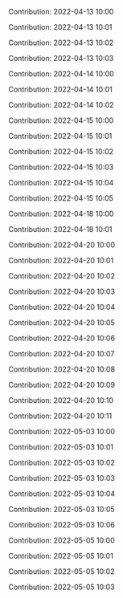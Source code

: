 Contribution: 2022-04-13 10:00

Contribution: 2022-04-13 10:01

Contribution: 2022-04-13 10:02

Contribution: 2022-04-13 10:03

Contribution: 2022-04-14 10:00

Contribution: 2022-04-14 10:01

Contribution: 2022-04-14 10:02

Contribution: 2022-04-15 10:00

Contribution: 2022-04-15 10:01

Contribution: 2022-04-15 10:02

Contribution: 2022-04-15 10:03

Contribution: 2022-04-15 10:04

Contribution: 2022-04-15 10:05

Contribution: 2022-04-18 10:00

Contribution: 2022-04-18 10:01

Contribution: 2022-04-20 10:00

Contribution: 2022-04-20 10:01

Contribution: 2022-04-20 10:02

Contribution: 2022-04-20 10:03

Contribution: 2022-04-20 10:04

Contribution: 2022-04-20 10:05

Contribution: 2022-04-20 10:06

Contribution: 2022-04-20 10:07

Contribution: 2022-04-20 10:08

Contribution: 2022-04-20 10:09

Contribution: 2022-04-20 10:10

Contribution: 2022-04-20 10:11

Contribution: 2022-05-03 10:00

Contribution: 2022-05-03 10:01

Contribution: 2022-05-03 10:02

Contribution: 2022-05-03 10:03

Contribution: 2022-05-03 10:04

Contribution: 2022-05-03 10:05

Contribution: 2022-05-03 10:06

Contribution: 2022-05-05 10:00

Contribution: 2022-05-05 10:01

Contribution: 2022-05-05 10:02

Contribution: 2022-05-05 10:03

